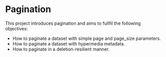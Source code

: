# Pagination

This project introduces pagination and aims to fullfil the following objectives:

- How to paginate a dataset with simple page and page_size parameters.
- How to paginate a dataset with hypermedia metadata.
- How to paginate in a deletion-resilient manner.